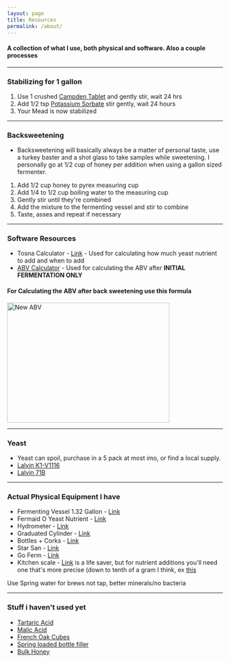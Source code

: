```yaml
---
layout: page
title: Resources
permalink: /about/
---
```


#### A collection of what I use, both physical and software. Also a couple processes
****

### Stabilizing for 1 gallon
 1. Use 1 crushed [Campden Tablet](https://www.amazon.com/Campden-Tablets-sodium-metabisulfite-100/dp/B0064H0KC6) and gently stir, wait 24 hrs
 2. Add 1/2 tsp [Potassium Sorbate](https://www.amazon.com/North-Mountain-Supply-Potassium-Stabilizer/dp/B0BGQLW5NP) stir gently, wait 24 hours
 3. Your Mead is now stabilized

****

### Backsweetening
 - Backsweetening will basically always be a matter of personal taste, use a turkey baster and a shot glass to take samples while sweetening. I personally go at 1/2 cup of honey per addition when using a gallon sized fermenter.

1. Add 1/2 cup honey to pyrex measuring cup
2. Add 1/4 to 1/2 cup boiling water to the measuring cup
3. Gently stir until they're combined
4. Add the mixture to the fermenting vessel and stir to combine
5. Taste, asses and repeat if necessary

****

### Software Resources
 - Tosna Calculator - [Link](https://www.meadmaderight.com/tosna-calculator) - Used for calculating how much yeast nutrient to add and when to add
 - [ABV Calculator](https://www.brewersfriend.com/abv-calculator/) - Used for calculating the ABV after **INITIAL FERMENTATION ONLY**

#### For Calculating the ABV after back sweetening use this formula
<img src="{{ site.baseurl }}/images/new_abv.png" alt="New ABV" style="width:379px;height:280px;">

****

### Yeast
 - Yeast can spoil, purchase in a 5 pack at most imo, or find a local supply.
 - [Lalvin K1-V1116](https://www.amazon.com/Lalvin-K1-V1116-Wine-Yeast-Pack/dp/B0BG3FTF14)
 - [Lalvin 71B](https://www.amazon.com/Lalvin-Wine-Yeast-Pack-Saccharomyces/dp/B0BG3HG52J)

****

### Actual Physical Equipment I have
 - Fermenting Vessel 1.32 Gallon - [Link](https://www.amazon.com/gp/product/B0BSNRBWQH)
 - Fermaid O Yeast Nutrient - [Link](https://www.amazon.com/North-Mountain-Supply-Fermaid-Nutrient/dp/B0CFYQC5JG)
 - Hydrometer - [Link](https://www.amazon.com/North-Mountain-Supply-NMSTS-H-Hydrometer/dp/B07DMJRYNK)
 - Graduated Cylinder - [Link](https://www.amazon.com/Measuring-Cylinder-100ml-Polypropylene-Autoclavable/dp/B00AITZUMQ)
 - Bottles + Corks - [Link](https://www.amazon.com/North-Mountain-Supply-Bordeaux-Flat-Bottomed/dp/B07N4QFT1F)
 - Star San - [Link](https://www.amazon.com/gp/product/B0064O7YFA)
 - Go Ferm - [Link](https://www.amazon.com/dp/B0CFYNZTQB)
 - Kitchen scale - [Link](https://www.amazon.com/gp/product/B09R8ZKDGP/ref=ppx_yo_dt_b_search_asin_title?ie=UTF8&th=1) is a life saver, but for nutrient additions you'll need one that's more precise (down to tenth of a gram I think, ex [this](https://www.amazon.com/Weigh-Gram-Digital-Jewelry-Kitchen/dp/B06Y61YW7S)

Use Spring water for brews not tap, better minerals/no bacteria

****

### Stuff i haven't used yet
 - [Tartaric Acid](https://www.amazon.com/Tartaric-Acid-Food-Grade-Distributors/dp/B0CFDGBRC5)
 - [Malic Acid](https://www.amazon.com/Malic-Acid-Food-Grade-Distributors/dp/B0CFDGY3D3)
 - [French Oak Cubes](https://www.amazon.com/North-Mountain-Supply-French-Medium/dp/B07PDNGDHG)
 - [Spring loaded bottle filler](https://www.amazon.com/Spring-Loaded-Beer-Bottle-Filler/dp/B000E66A4U)
 - [Bulk Honey](https://glorybee.com/honey/bulk-honey)
